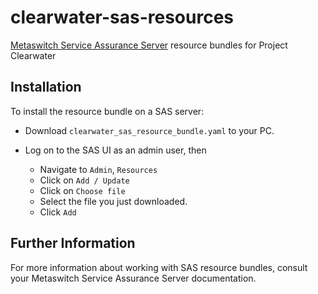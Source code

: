 # clearwater-sas-resources

[Metaswitch Service Assurance Server](http://www.metaswitch.com/products/management-systems/service-assurance-server) resource bundles for Project Clearwater

## Installation

To install the resource bundle on a SAS server:

* Download `clearwater_sas_resource_bundle.yaml` to your PC. 

* Log on to the SAS UI as an admin user, then 
  * Navigate to `Admin`, `Resources`
  * Click on `Add / Update`
  * Click on `Choose file`
  * Select the file you just downloaded.
  * Click `Add`

## Further Information

For more information about working with SAS resource bundles, consult your Metaswitch Service Assurance Server documentation. 

